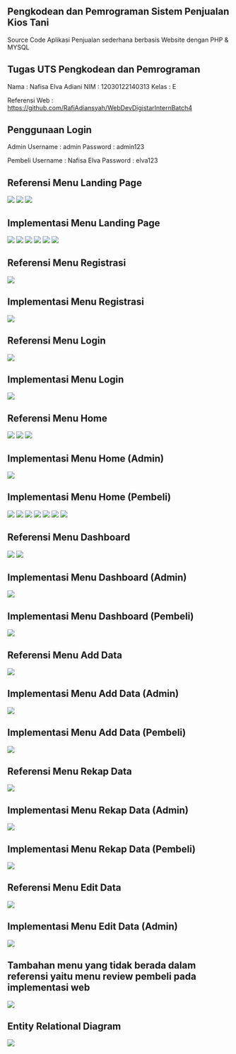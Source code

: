## Pengkodean dan Pemrograman Sistem Penjualan Kios Tani
Source Code Aplikasi Penjualan sederhana berbasis Website dengan PHP & MYSQL

## Tugas UTS Pengkodean dan Pemrograman
Nama : Nafisa Elva Adiani
NIM : 12030122140313
Kelas : E

Referensi Web : https://github.com/RafiAdiansyah/WebDevDigistarInternBatch4

## Penggunaan Login
Admin
Username : admin 
Password : admin123

Pembeli
Username : Nafisa Elva
Password : elva123

## Referensi Menu Landing Page
<img src="https://raw.githubusercontent.com/nafisaelvaa/PengkodeanDanPemrograman-SistemPenjualanKiosTani/master/public/cdn/imgg/Gambar1.png">
<img src="https://raw.githubusercontent.com/nafisaelvaa/PengkodeanDanPemrograman-SistemPenjualanKiosTani/master/public/cdn/imgg/Gambar2.png">
<img src="https://raw.githubusercontent.com/nafisaelvaa/PengkodeanDanPemrograman-SistemPenjualanKiosTani/master/public/cdn/imgg/Gambar3.png">

## Implementasi Menu Landing Page
<img src="https://raw.githubusercontent.com/nafisaelvaa/PengkodeanDanPemrograman-SistemPenjualanKiosTani/master/public/cdn/imgg/Gambar4.png">
<img src="https://raw.githubusercontent.com/nafisaelvaa/PengkodeanDanPemrograman-SistemPenjualanKiosTani/master/public/cdn/imgg/Gambar5.png">
<img src="https://raw.githubusercontent.com/nafisaelvaa/PengkodeanDanPemrograman-SistemPenjualanKiosTani/master/public/cdn/imgg/Gambar6.png">
<img src="https://raw.githubusercontent.com/nafisaelvaa/PengkodeanDanPemrograman-SistemPenjualanKiosTani/master/public/cdn/imgg/Gambar7.png">
<img src="https://raw.githubusercontent.com/nafisaelvaa/PengkodeanDanPemrograman-SistemPenjualanKiosTani/master/public/cdn/imgg/Gambar8.png">
<img src="https://raw.githubusercontent.com/nafisaelvaa/PengkodeanDanPemrograman-SistemPenjualanKiosTani/master/public/cdn/imgg/Gambar9.png">

## Referensi Menu Registrasi
<img src="https://raw.githubusercontent.com/nafisaelvaa/PengkodeanDanPemrograman-SistemPenjualanKiosTani/master/public/cdn/imgg/Gambar10.png">

## Implementasi Menu Registrasi
<img src="https://raw.githubusercontent.com/nafisaelvaa/PengkodeanDanPemrograman-SistemPenjualanKiosTani/master/public/cdn/imgg/Gambar11.png">

## Referensi Menu Login
<img src="https://raw.githubusercontent.com/nafisaelvaa/PengkodeanDanPemrograman-SistemPenjualanKiosTani/master/public/cdn/imgg/Gambar12.png">

## Implementasi Menu Login
<img src="https://raw.githubusercontent.com/nafisaelvaa/PengkodeanDanPemrograman-SistemPenjualanKiosTani/master/public/cdn/imgg/Gambar13.png">

## Referensi Menu Home
<img src="https://raw.githubusercontent.com/nafisaelvaa/PengkodeanDanPemrograman-SistemPenjualanKiosTani/master/public/cdn/imgg/Gambar14.png">
<img src="https://raw.githubusercontent.com/nafisaelvaa/PengkodeanDanPemrograman-SistemPenjualanKiosTani/master/public/cdn/imgg/Gambar15.png">
<img src="https://raw.githubusercontent.com/nafisaelvaa/PengkodeanDanPemrograman-SistemPenjualanKiosTani/master/public/cdn/imgg/Gambar16.png">

## Implementasi Menu Home (Admin)
<img src="https://raw.githubusercontent.com/nafisaelvaa/PengkodeanDanPemrograman-SistemPenjualanKiosTani/master/public/cdn/imgg/Gambar17.png">

## Implementasi Menu Home (Pembeli)
<img src="https://raw.githubusercontent.com/nafisaelvaa/PengkodeanDanPemrograman-SistemPenjualanKiosTani/master/public/cdn/imgg/Gambar18.png">
<img src="https://raw.githubusercontent.com/nafisaelvaa/PengkodeanDanPemrograman-SistemPenjualanKiosTani/master/public/cdn/imgg/Gambar19.png">
<img src="https://raw.githubusercontent.com/nafisaelvaa/PengkodeanDanPemrograman-SistemPenjualanKiosTani/master/public/cdn/imgg/Gambar20.png">
<img src="https://raw.githubusercontent.com/nafisaelvaa/PengkodeanDanPemrograman-SistemPenjualanKiosTani/master/public/cdn/imgg/Gambar21.png">
<img src="https://raw.githubusercontent.com/nafisaelvaa/PengkodeanDanPemrograman-SistemPenjualanKiosTani/master/public/cdn/imgg/Gambar22.png">
<img src="https://raw.githubusercontent.com/nafisaelvaa/PengkodeanDanPemrograman-SistemPenjualanKiosTani/master/public/cdn/imgg/Gambar23.png">
<img src="https://raw.githubusercontent.com/nafisaelvaa/PengkodeanDanPemrograman-SistemPenjualanKiosTani/master/public/cdn/imgg/Gambar24.png">

## Referensi Menu Dashboard
<img src="https://raw.githubusercontent.com/nafisaelvaa/PengkodeanDanPemrograman-SistemPenjualanKiosTani/master/public/cdn/imgg/Gambar25.png">
<img src="https://raw.githubusercontent.com/nafisaelvaa/PengkodeanDanPemrograman-SistemPenjualanKiosTani/master/public/cdn/imgg/Gambar26.png">

## Implementasi Menu Dashboard (Admin)
<img src="https://raw.githubusercontent.com/nafisaelvaa/PengkodeanDanPemrograman-SistemPenjualanKiosTani/master/public/cdn/imgg/Gambar27.png">

## Implementasi Menu Dashboard (Pembeli)
<img src="https://raw.githubusercontent.com/nafisaelvaa/PengkodeanDanPemrograman-SistemPenjualanKiosTani/master/public/cdn/imgg/Gambar28.png">

## Referensi Menu Add Data
<img src="https://raw.githubusercontent.com/nafisaelvaa/PengkodeanDanPemrograman-SistemPenjualanKiosTani/master/public/cdn/imgg/Gambar29.png">

## Implementasi Menu Add Data (Admin)
<img src="https://raw.githubusercontent.com/nafisaelvaa/PengkodeanDanPemrograman-SistemPenjualanKiosTani/master/public/cdn/imgg/Gambar30.png">

## Implementasi Menu Add Data (Pembeli)
<img src="https://raw.githubusercontent.com/nafisaelvaa/PengkodeanDanPemrograman-SistemPenjualanKiosTani/master/public/cdn/imgg/Gambar31.png">

## Referensi Menu Rekap Data
<img src="https://raw.githubusercontent.com/nafisaelvaa/PengkodeanDanPemrograman-SistemPenjualanKiosTani/master/public/cdn/imgg/Gambar32.png">

## Implementasi Menu Rekap Data (Admin)
<img src="https://raw.githubusercontent.com/nafisaelvaa/PengkodeanDanPemrograman-SistemPenjualanKiosTani/master/public/cdn/imgg/Gambar33.png">

## Implementasi Menu Rekap Data (Pembeli)
<img src="https://raw.githubusercontent.com/nafisaelvaa/PengkodeanDanPemrograman-SistemPenjualanKiosTani/master/public/cdn/imgg/Gambar34.png">

## Referensi Menu Edit Data
<img src="https://raw.githubusercontent.com/nafisaelvaa/PengkodeanDanPemrograman-SistemPenjualanKiosTani/master/public/cdn/imgg/Gambar35.png">

## Implementasi Menu Edit Data (Admin)
<img src="https://raw.githubusercontent.com/nafisaelvaa/PengkodeanDanPemrograman-SistemPenjualanKiosTani/master/public/cdn/imgg/Gambar36.png">

## Tambahan menu yang tidak berada dalam referensi yaitu menu review pembeli pada implementasi web
<img src="https://raw.githubusercontent.com/nafisaelvaa/PengkodeanDanPemrograman-SistemPenjualanKiosTani/master/public/cdn/imgg/Gambar38.png">

## Entity Relational Diagram
<img src="https://raw.githubusercontent.com/nafisaelvaa/PengkodeanDanPemrograman-SistemPenjualanKiosTani/master/public/cdn/imgg/Gambar37.png">
